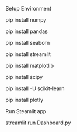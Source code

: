 Setup Environment

pip install numpy

pip install pandas

pip install seaborn

pip install streamlit

pip install matplotlib

pip install scipy

pip install -U scikit-learn

pip install plotly

Run Steamlit app

streamlit run Dashboard.py
